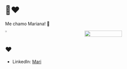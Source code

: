 # 👋❤️

Me chamo Mariana! 🌹

<div style="display: flex; justify-content: space-between;">
  <a href="https://github.com/xmarimarquesh">
    <img src="https://github-readme-stats.vercel.app/api?username=xmarimarquesh&show_icons=true&theme=radical&hide_border=true" width="49%" />
  </a>
  <img src="https://github-readme-stats.vercel.app/api/top-langs/?username=xmarimarquesh&layout=compact&theme=radical" width="49%" />
</div>


## ❤️

- LinkedIn: [Mari](https://br.linkedin.com/in/mariana-hipolito-386810300)
